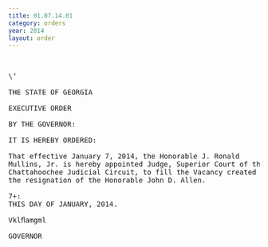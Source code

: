```yaml
---
title: 01.07.14.01
category: orders
year: 2014
layout: order
---
```


<pre>    

\‘

THE STATE OF GEORGIA

EXECUTIVE ORDER

BY THE GOVERNOR:

IT IS HEREBY ORDERED:

That effective January 7, 2014, the Honorable J. Ronald
Mullins, Jr. is hereby appointed Judge, Superior Court of the
Chattahoochee Judicial Circuit, to fill the Vacancy created by
the resignation of the Honorable John D. Allen.

7+:
THIS DAY OF JANUARY, 2014.

Vklﬂamgml

GOVERNOR

</pre>

